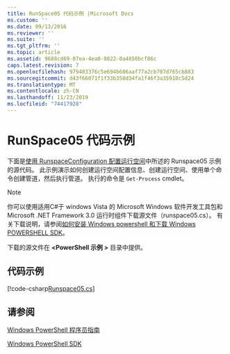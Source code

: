 ```yaml
---
title: RunSpace05 代码示例 |Microsoft Docs
ms.custom: ''
ms.date: 09/13/2016
ms.reviewer: ''
ms.suite: ''
ms.tgt_pltfrm: ''
ms.topic: article
ms.assetid: 9688cd69-07ea-4ea0-8822-0a4850bcf86c
caps.latest.revision: 7
ms.openlocfilehash: 979403376c5e694b686aaf77a2cb787d765cb883
ms.sourcegitcommit: d43f66071f1f33b350d34fa1f46f3a35910c5d24
ms.translationtype: MT
ms.contentlocale: zh-CN
ms.lasthandoff: 11/23/2019
ms.locfileid: "74417928"
---
```

# <a name="runspace05-code-sample"></a>RunSpace05 代码示例

下面是[使用 RunspaceConfiguration 配置运行空间](https://msdn.microsoft.com/en-us/42681d19-2d05-4975-befd-afb1990e79b2)中所述的 Runspace05 示例的源代码。 此示例演示如何创建运行空间配置信息、创建运行空间、使用单个命令创建管道，然后执行管道。 执行的命令是 `Get-Process` cmdlet。

> [!NOTE]
> 你可以使用适用C#于 windows Vista 的 Microsoft Windows 软件开发工具包和 Microsoft .NET Framework 3.0 运行时组件下载源文件（runspace05.cs）。 有关下载说明，请参阅[如何安装 Windows powershell 和下载 Windows POWERSHELL SDK](/powershell/scripting/developer/installing-the-windows-powershell-sdk)。
>
> 下载的源文件在 **\<PowerShell 示例 >** 目录中提供。

## <a name="code-sample"></a>代码示例

[!code-csharp[Runspace05.cs](../../../../powershell-sdk-samples/SDK-2.0/csharp/Runspace05/Runspace05.cs#L11-L86 "Runspace05.cs")]

## <a name="see-also"></a>请参阅

[Windows PowerShell 程序员指南](./windows-powershell-programmer-s-guide.md)

[Windows PowerShell SDK](../windows-powershell-reference.md)
